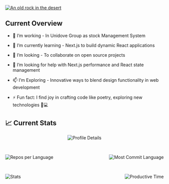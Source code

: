 
[![An old rock in the desert](https://i.ibb.co/5v9G6Fw/Cover.png )](https://www.linkedin.com/in/shaif-shajed-tonoy-17356121a/)


## Current Overview

- 🔭 I’m working - In Unidove Group as stock Management System

- 🌱 I’m currently learning - Next.js to build dynamic React applications

- 👯 I’m looking - To collaborate on open source projects

- 🤔 I’m looking for help with Next.js performance and React state management

- 📫 I’m Exploring - Innovative ways to blend design functionality in web development

- ⚡ Fun fact: I find joy in crafting code like poetry, exploring new technologies 📜💻

## 📈 Current Stats


<div align="center">
    <p><img src="http://github-profile-summary-cards.vercel.app/api/cards/profile-details?username=tonoy3125&theme=darcula" alt="Profile Details"></p>
    </br>
    <p style="display: flex; justify-content: space-between; gap: 10px; width: 100%;"><img src="http://github-profile-summary-cards.vercel.app/api/cards/repos-per-language?username=tonoy3125&theme=darcula" alt="Repos per Language"> <img src="http://github-profile-summary-cards.vercel.app/api/cards/most-commit-language?username=tonoy3125&theme=darcula" alt="Most Commit Language"></p>
    </br>
    <p style="display: flex; justify-content: space-between; gap: 10px; width: 100%;"><img src="http://github-profile-summary-cards.vercel.app/api/cards/stats?username=tonoy3125&theme=darcula" alt="Stats"> <img src="http://github-profile-summary-cards.vercel.app/api/cards/productive-time?username=tonoy3125&theme=darcula&utcOffset=8" alt="Productive Time"></p>
</div>